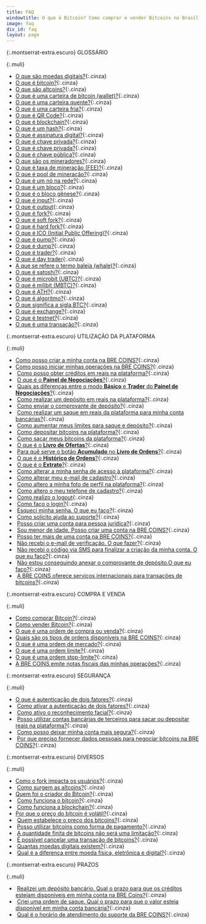 ```yaml
---
title: FAQ
windowtitle: O que é Bitcoin? Como comprar e vender Bitcoins no Brasil?
image: faq
div_id: faq
layout: page
---
```


{:.montserrat-extra.escuro}
GLOSSÁRIO

{:.muli}

*  [O que são moedas digitais?](/faq/o-que-sao-moedas-digitais.html "O que são moedas digitais?"){:.cinza}
*  [O que é bitcoin?](/faq/o-que-e-bitcoin.html "O que é Bitcoin?"){:.cinza}
*  [O que são altcoins?](/faq/o-que-sao-altcoins.html "O que são Altcoins?"){:.cinza}
*  [O que é uma carteira de bitcoin (wallet)?](/faq/o-que-e-uma-carteira-de-bitcoin.html "O que é uma carteira de bitcoin (wallet)?"){:.cinza}
*  [O que é uma carteira quente?](/faq/o-que-e-uma-carteira-quente.html "O que é uma carteira quente?"){:.cinza}
*  [O que é uma carteira fria?](/faq/o-que-e-uma-carteira-fria.html "O que é uma carteira fria?"){:.cinza}
*  [O que é QR Code?](/faq/o-que-e-qr-code.html "O que é QR Code?"){:.cinza}
*  [O que é blockchain?](/faq/o-que-e-blockchain.html "O que é Blockchain?"){:.cinza}
*  [O que é um hash?](/faq/o-que-e-um-hash.html "O que é um hash?"){:.cinza}
*  [O que é assinatura digital?](/faq/o-que-e-assinatura-digital "O que é assinatura digital?"){:.cinza}
*  [O que é chave privada?](/faq/o-que-e-chave-privada.html "O que é chave privada?"){:.cinza}
*  [O que é chave privada?](/faq/o-que-e-chave-privada.html "O que é chave privada?"){:.cinza} 
*  [O que é chave pública?](/faq/o-que-e-chave-publica.html "O que é chave pública?"){:.cinza}
*  [O que são os mineradores?](/faq/o-que-sao-os-mineradores.html "O que são os mineradores?"){:.cinza}
*  [O que é taxa de mineração (FEE)?](/faq/o-que-e-taxa-de-mineracao.html "O que é taxa de mineração?"){:.cinza}
*  [O que é pool de mineração?](/faq/o-que-e-pool-de-mineracao.html "O que é um pool de mineração?"){:.cinza}
*  [O que é um nó na rede?](/faq/o-que-e-um-no-na-rede.html "O que é um nó na rede?"){:.cinza}
*  [O que é um bloco?](/faq/o-que-e-um-bloco.html "O que é um bloco?"){:.cinza}
*  [O que é o bloco gênese?](/faq/o-que-e-o-bloco-genese.html "O que é o bloco gênese?"){:.cinza}
*  [O que é input?](/faq/o-que-e-input.html "O que é input?"){:.cinza}
*  [O que é output](/faq/o-que-e-output.html "O que é output?"){:.cinza}
*  [O que é fork?](/faq/o-que-e-fork.html "O que é fork?"){:.cinza}
*  [O que é soft fork?](/faq/o-que-e-soft-fork.html "O que é soft fork?"){:.cinza}
*  [O que é hard fork?](/faq/o-que-e-hard-fork.html "O que é hard fork?"){:.cinza}
*  [O que é ICO (Initial Public Offering)?](/faq/o-que-e-ico.html "O que é ICO (Initial Public Offering)?"){:.cinza}
*  [O que é pump?](/faq/o-que-e-pump.html "O que é pump?"){:.cinza}
*  [O que é dump?](/faq/o-que-e-dump.html "O que é dump?"){:.cinza}
*  [O que é trader?](/faq/o-que-e-trader.html "O que é trader?"){:.cinza}
*  [O que é day trader](/faq/o-que-e-day-trader.html " O que é day trader?"){:.cinza}
*  [A que se refere o termo baleia (whale)?](/faq/a-que-se-refere-o-termo-baleia.html "A que se refere o termo baleia (whale)?"){:.cinza}
*  [O que é satoshi?](/faq/o-que-e-satoshi.html "O que é satoshi?"){:.cinza}
*  [O que é microbit (UBTC)?](/faq/o-que-e-microbit.html "O que é microbit (UBTC)?"){:.cinza}
*  [O que é milibit (MBTC)?](/faq/o-que-e-milibit.html "O que é milibit (MBTC)?"){:.cinza}
*  [O que é ATH?](/faq/o-que-e-ath.html "O que é ATH?"){:.cinza}
*  [O que é algoritmo?](/faq/o-que-e-algoritmo.html "O que é algoritmo?"){:.cinza}
*  [O que significa a sigla BTC?](/faq/o-que-e-btc.html "O que significa a sigla BTC?"){:.cinza}
*  [O que é exchange?](/faq/o-que-e-exchange.html "O que é exchange?"){:.cinza}
*  [O que é testnet?](/faq/o-que-e-testnet.html "O que é testnet?"){:.cinza}
*  [O que é uma transação?](/faq/o-que-e-uma-transacao.html "O que é uma transação?"){:.cinza}

   




{:.montserrat-extra.escuro}
UTILIZAÇÃO DA PLATAFORMA

{:.muli}
*  [Como posso criar a minha conta na BRE COINS?](/faq/como-posso-criar-a-minha-conta-na-bre-coins.html "Como posso criar a minha conta na BRE COINS?"){:.cinza}
*  [Como posso iniciar minhas operações na BRE COINS?](/faq/como-posso-iniciair-minhas-operacoes-na-bre-coins.html "Como posso iniciar minhas operações na BRE COINS?"){:.cinza}
*  [Como posso obter créditos em reais na plataforma?](/faq/como-posso-obter-creditos-em-reais.html "Como posso obter créditos em reais na plataforma?"){:.cinza}
*  [O que é o **Painel de Negociações**?](/faq/o-que-e-o-painel-de-negociacoes.html "O que é o Painel de Negociações?"){:.cinza}
*  [Quais as diferenças entre o modo **Básico** e **Trader** do **Painel de Negociações**?](/faq/diferencas-entre-modo-basico-e-trader.html "Quais as diferenças entre o modo Básico e Trader do Painel de Negociações?"){:.cinza}
*  [Como realizar um depósito em reais na plataforma?](/faq/como-realizar-um-deposito-em-reais.html "Como realizar um depósito em reais na plataforma?"){:.cinza}
*  [Como enviar o comprovante de depósito?](/faq/como-enviar-o-comprovante-de-deposito.html "Como enviar o comprovante de depósito?"){:.cinza}
*  [Como realizar um saque em reais da plataforma para minha conta bancárias?](/faq/como-realizar-um-saque-para-minha-conta-bancaria.html "Como realizar um saque em reais da plataforma para minha conta bancária?"){:.cinza}
*  [Como aumentar meus limites para saque e depósito?](/faq/como-aumentar-meus-limites-para-saque-e-deposito.html "Como aumentar meeus limites para saque e depósito?"){:.cinza}
*  [Como depositar bitcoins na plataforma?](/faq/como-depositar-bitcoins-na-plataforma.html "Como depositar bitcoins na plataforma?"){:.cinza}
*  [Como sacar meus bitcoins da plataforma?](/faq/como-sacar-meus-bitcoins-da-plataforma.html "Como sacar meus bitcoins da plataforma?"){:.cinza}
*  [O que é o **Livro de Ofertas**?](/faq/o-que-e-o-livro-de-ofertas.html "O que é o Livro de Ofertas?"){:.cinza}
*  [Para quê serve o botão **Acumulado** no **Livro de Ordens**?](/faq/para-que-serve-o-botao-acumulado.html "Para quê serve o botão Acumulado no Licro de Ordens?"){:.cinza}
*  [O que é o **Histórico de Ordens**?](/faq/o-que-e-o-historico-de-ordens.html "O que é o Histórico de Ordens?"){:.cinza}
*  [O que é o **Extrato**?](/faq/o-que-e-o-extrato.html "O que é o Extrato?"){:.cinza}
*  [Como alterar a minha senha de acesso à plataforma?](/faq/como-alterar-a-minha-senha-de-acesso.html "Como alterar a minha senha de acesso à plataforma?"){:.cinza}
*  [Como alterar meu e-mail de cadastro?](/faq/como-alterar-meu-email-de-cadastro.html "Como alterar meu e-mail de cadastro?"){:.cinza}
*  [Como altero a minha foto de perfil na plataforma?](/faq/como-altero-a-minha-foto-de-perfil.html "Como altero a minha foto de perfil na plataforma?"){:.cinza}
*  [Como altero o meu telefone de cadastro?](/faq/como-altero-meu-telefone-de-cadastro.html "Como altero o meu telefone de cadastro?"){:.cinza}
*  [Como realizo o logout](/faq/como-realizar-o-logout.html "Como realizo o logout?"){:.cinza}
*  [Como faço o login?](/faq/como-faco-o-login.html "Como faço o login?"){:.cinza}
*  [Esqueci minha senha. O que eu faço?](/faq/esqueci-minha-senha.html "Esqueci minha senha. O que eu faço?"){:.cinza}
*  [Como solicito ajuda ao suporte?](/faq/como-solicito-ajuda-ao-suporte.html "Como solicito ajuda ao suporte?"){:.cinza}
*  [Posso criar uma conta para pessoa jurídica?](/faq/posso-criar-uma-conta-para-pessoa-juridica.html "Posso criar uma conta para pessoa jurídica?"){:.cinza}
*  [Sou menor de idade. Posso criar uma conta na BRE COINS?](/faq/sou-menor-de-idade.html "Sou menor de idade. Posso criar uma conta na BRE COINS?"){:.cinza}
*  [Posso ter mais de uma conta na BRE COINS?](/faq/posso-ter-mais-de-uma-conta.html "Posso ter mais de uma conta na BRE COINS?"){:.cinza}
*  [Não recebi o e-mail de verificação. O que fazer?](/faq/nao-recebi-o-email-de-verificacao.html "Não recebi o e-mail de verificação. O que eu faço?"){:.cinza}
*  [Não recebi o código via SMS para finalizar a criação da minha conta. O que eu faço?](/faq/nao-recebi-o-codigo-via-sms.html "Não recebi o código via SMS para a finalizar a criação da minha conta. O que eu faço?"){:.cinza}
*  [Não estou conseguindo anexar o comprovante de depósito.O que eu faço?](/faq/nao-estou-conseguindo-anexar-o-comprovante.html "Não estou conseguindo anexar o comprovante de depósito. O que eu faço?"){:.cinza}
*  [A BRE COINS oferece serviços internacionais para transações de bitcoins?](/faq/a-bre-coins-oferece-servicos-internacionais-para-transacoes-de-bitcoins.html "A BRE COINS oferece serviços internacionais para transações de bitcoins?"){:.cinza}






{:.montserrat-extra.escuro}
COMPRA E VENDA

{:.muli}
*  [Como comprar Bitcoin?](/faq/como-comprar-bitcoin.html "Como Comprar Bitcoin?"){:.cinza}
*  [Como vender Bitcoin?](/faq/como-vender-bitcoin.html "Como Vender Bitcoin?"){:.cinza}
*  [O que é uma ordem de compra ou venda?](/faq/o-que-e-uma-ordem.html "O que é uma ordem de compra ou venda?"){:.cinza}
*  [Quais são os tipos de ordens disponíveis na BRE COINS?](/faq/tipos-de-ordens-disponiveis-na-bre-coins.html "Quais são os tipos de ordens disponíveis na BRE COINS?"){:.cinza}
*  [O que é uma ordem de mercado?](/faq/o-que-e-uma-ordem-de-mercado.html "O que é uma ordem de mercado?"){:.cinza}
*  [O que é uma ordem limite?](/faq/o-que-e-uma-ordem-limite.html "O que é uma ordem limite?"){:.cinza}
*  [O que é uma ordem stop-limite?](/faq/o-que-e-uma-ordem-stop-limite.html "O que é uma ordem stop-limite?"){:.cinza}
*  [A BRE COINS emite notas fiscais das minhas operações?](/faq/a-bre-coins-emite-notas-fiscais.html "A BRE COINS emite notas fiscais das minhas operações?"){:.cinza}






 
{:.montserrat-extra.escuro}
SEGURANÇA

{:.muli}
*  [O que é autenticação de dois fatores?](/faq/o-que-e-autenticacao-de-dois-fatores.html "O que é autenticação de dois fatores?"){:.cinza}
*  [Como ativar a autenticação de dois fatores?](/faq/como-ativar-a-autenticacao-de-dois-fatores.html "Como ativar a autenticação de dois fatores?"){:.cinza}
*  [Como ativo o reconhecimento facial?](/faq/como-ativo-o-reconhecimento-facial.html "Como ativo o reconhecimento facial?"){:.cinza}
*  [Posso utilizar contas bancárias de terceiros para sacar ou depositar reais na plataforma?](/faq/posso-utilizar-contas-bancarias-de-terceiros.html "Posso utilizar contas bancárias de terceiros para sacar ou depositar reais na plataforma?"){:.cinza}
*  [Como posso deixar minha conta mais segura?](/faq/como-posso-deixar-minha-conta-mais-segura.html "Como posso deixar minha conta mais segura?"){:.cinza}
*  [Por que preciso fornecer dados pessoais para negociar bitcoins na BRE COINS?](/faq/por-que-preciso-fornecer-dados-pessoais.html "Por que preciso fornecer dados pessoais para negociar na BRE COINS?"){:.cinza}






 
{:.montserrat-extra.escuro}
DIVERSOS

{:.muli}
*  [Como o fork impacta os usuários?](/faq/como-o-fork-impacta-os-usuarios.html "Como o fork impacta os usuários?"){:.cinza}
*  [Como surgem as altcoins?](/faq/como-surgem-as-altcoins.html "Como surgem as altcoins?"){:.cinza}
*  [Quem foi o criador do Bitcoin?](/faq/quem-foi-o-criador-do-bitcoin.html "Quem foi o criador do Bitcoin?"){:.cinza}
*  [Como funciona o bitcoin?](/faq/como-funciona-o-bitcoin.html "Como funciona o bitcoin?"){:.cinza}
*  [Como funciona a blockchain?](/faq/como-funciona-a-blockchain.html "Como funciona a blockchain?"){:.cinza}
*  [Por que o preço do bitcoin é volátil?](/faq/porque-o-preco-do-bitcoin-e-volatil.html "Por que o preço do bitcoin é volátil?"){:.cinza}
*  [Quem estabelece o preço dos bitcoins?](/faq/quem-estabelece-o-preco-dos-bitcoins.html "Quem estabelece o preço dos bitcoins?"){:.cinza}
*  [Posso utilizar bitcoins como forma de pagamento?](/faq/posso-utilizar-bitcoins-como-forma-de-pagamento.html "Posso utilizar bitcoins como forma de pagamento?"){:.cinza}
*  [A quantidade finita de bitcoins não será uma limitação?](/faq/quantidade-finita-de-bitcoins-nao-sera-uma-limitacao.html "A quantidade finita de bitcoins não será uma limitação?"){:.cinza}
*  [É possível cancelar uma transação de bitcoins?](/faq/e-possivel-cancelar-uma-tansacao.html "É possível cancelar uma transação de bitcoins?"){:.cinza}
*  [Quantas moedas digitais existem?](/faq/quantas-moedas-digitais-existem.html "Quantas moedas digitais existem?"){:.cinza}
*  [Qual é a diferença entre moeda física, eletrônica e digital?](/faq/diferenca-entre-moeda-fisica-eletronica-digital.html "Qual a diferença entre moeda física, eletrônica e digital?"){:.cinza}






{:.montserrat-extra.escuro}
PRAZOS

{:.muli}
*  [Realizei um depósito bancário. Qual o prazo para que os créditos estejam disponíveis em minha conta na BRE Coins?](/faq/realizei-um-deposito-bancário-qual-o-prazo.html "Realizei um depósito bancário. Qual o prazo para que os créditos estejam disponíveis em minha conta na BRE Coins?"){:.cinza}
*  [Criei uma ordem de saque. Qual o prazo para que o valor esteja disponível em minha conta bancária?](/faq/criei-uma-ordem-de-saque-qual-o-prazo.html "Criei uma ordem de saque. Qual o prazo para que o valor esteja disponível em minha conta bancária?"){:.cinza}
*  [Qual é o horário de atendimento do suporte da BRE COINS?](/faq/qual-o-horario-de-atendimento-do-suporte.html "Qual é o horário de atendimento do suporte da BRE COINS?"){:.cinza}

